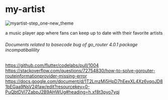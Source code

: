 # my-artist
![myartist-step_one-new_theme](https://user-images.githubusercontent.com/79285555/176287360-272c9664-0cb2-472f-b8c3-6f44ba510ce4.png)

a music player app where fans can keep up to date with their favorite artists

###### Documents related to basecode bug of go_router 4.0.1 package incompatibalility 
https://github.com/flutter/codelabs/pull/1004
https://stackoverflow.com/questions/72754830/how-to-solve-gorouter-routeinformationprovider-missing-error
https://docs.google.com/document/d/1T2LmzMj5HpD7hEexXL4Xz6vqoJD81bEGaa9NsV24faw/edit?resourcekey=0-PuQbtDVl7ZabpJ2B9AHWUg#heading=h.xf8t3pyo7yqj

